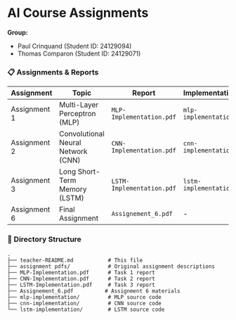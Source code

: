 # AI Course Assignments

**Group:**
- Paul Crinquand (Student ID: 24129094)
- Thomas Comparon (Student ID: 24129071)

### 📋 Assignments & Reports

| Assignment | Topic | Report | Implementation |
|------------|-------|--------|----------------|
| Assignment 1 | Multi-Layer Perceptron (MLP) | `MLP-Implementation.pdf` | `mlp-implementation/` |
| Assignment 2 | Convolutional Neural Network (CNN) | `CNN-Implementation.pdf` | `cnn-implementation/` |
| Assignment 3 | Long Short-Term Memory (LSTM) | `LSTM-Implementation.pdf` | `lstm-implementation/` |
| Assignment 6 | Final Assignment | `Assignement_6.pdf` | - |

### 📁 Directory Structure

```
.
├── teacher-README.md           # This file
├── assignment pdfs/            # Original assignment descriptions
├── MLP-Implementation.pdf      # Task 1 report
├── CNN-Implementation.pdf      # Task 2 report  
├── LSTM-Implementation.pdf     # Task 3 report
├── Assignement_6.pdf          # Assignment 6 materials
├── mlp-implementation/         # MLP source code
├── cnn-implementation/         # CNN source code
└── lstm-implementation/        # LSTM source code
```

